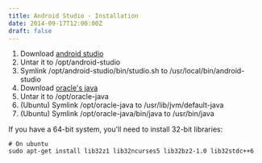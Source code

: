 ```yaml
---
title: Android Studio - Installation
date: 2014-09-17T12:00:00Z
draft: false
---
```

1. Download [android studio](https://developer.android.com/sdk/installing/studio.html)
2. Untar it to /opt/android-studio
3. Symlink /opt/android-studio/bin/studio.sh to /usr/local/bin/android-studio
4. Download [oracle's java](http://www.oracle.com/technetwork/java/javase/downloads/index.html)
5. Untar it to /opt/oracle-java
6. (Ubuntu) Symlink /opt/oracle-java to /usr/lib/jvm/default-java
7. (Ubuntu) Symlink /opt/oracle-java/bin/java to /usr/bin/java

If you have a 64-bit system, you'll need to install 32-bit libraries:

    # On ubuntu
    sudo apt-get install lib32z1 lib32ncurses5 lib32bz2-1.0 lib32stdc++6

